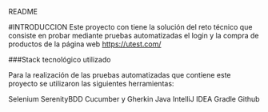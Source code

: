 README

#INTRODUCCION Este proyecto con tiene la solución del reto técnico que consiste en probar mediante pruebas automatizadas el login y la compra de productos de la página web https://utest.com/


###Stack tecnológico utilizado

Para la realización de las pruebas automatizadas que contiene este proyecto se utilizaron las siguientes herramientas:

Selenium
SerenityBDD
Cucumber y Gherkin
Java
IntelliJ IDEA
Gradle
Github
